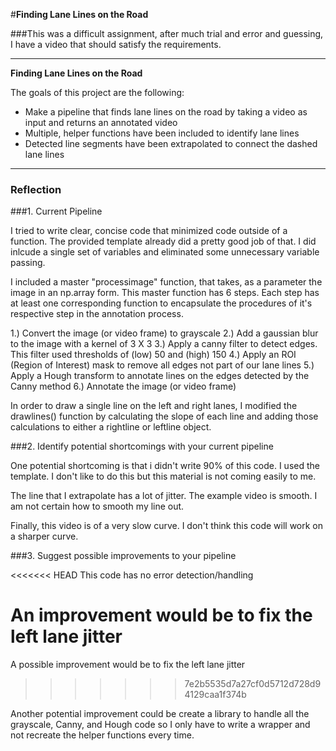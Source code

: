 #**Finding Lane Lines on the Road** 



###This was a difficult assignment, after much trial and error and guessing, I have a video that should satisfy the requirements.

---

**Finding Lane Lines on the Road**

The goals of this project are the following:
* Make a pipeline that finds lane lines on the road by taking a video as input and returns an annotated video
* Multiple, helper functions have been included to identify lane lines
* Detected line segments have been extrapolated to connect the dashed lane lines




---

### Reflection

###1. Current Pipeline

I tried to write clear, concise code that minimized code outside of a function.  The provided template already did a pretty good job of that. I did inlcude a single set of variables and eliminated some unnecessary variable passing.

I included a master "processimage" function, that takes, as a parameter the image in an np.array form.  This master function has 6 steps. Each step has at least one corresponding function to encapsulate the procedures of it's respective step in the annotation process.

1.) Convert the image (or video frame) to grayscale
2.) Add a gaussian blur to the image with a kernel of 3 X 3
3.) Apply a canny filter to detect edges.  This filter used thresholds of (low) 50 and (high) 150
4.) Apply an ROI (Region of Interest) mask to remove all edges not part of our lane lines
5.) Apply a Hough transform to annotate lines on the edges detected by the Canny method
6.) Annotate the image (or video frame) 


In order to draw a single line on the left and right lanes, I modified the drawlines() function by calculating the slope of each line and adding those calculations to either a rightline or leftline object.



###2. Identify potential shortcomings with your current pipeline


One potential shortcoming is that i didn't write 90% of this code.  I used the template.  I don't like to do this but this material is not coming easily to me.

The line that I extrapolate has a lot of jitter.  The example video is smooth.  I am not certain how to smooth my line out.

Finally, this video is of a very slow curve.  I don't think this code will work on a sharper curve.


###3. Suggest possible improvements to your pipeline

<<<<<<< HEAD
This code has no error detection/handling

An improvement would be to fix the left lane jitter
=======
A possible improvement would be to fix the left lane jitter
>>>>>>> 7e2b5535d7a27cf0d5712d728d94129caa1f374b

Another potential improvement could be create a library to handle all the grayscale, Canny, and Hough code so I only have to write a wrapper and not recreate the helper functions every time.